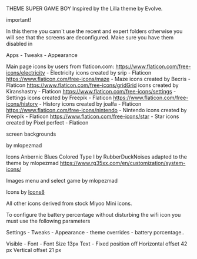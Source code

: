 THEME SUPER GAME BOY
Inspired by the Lilla theme by Evolve.

important! 

In this theme  you cann´t use the recent and expert folders otherwise you will see that the screens are deconfigured. 
Make sure you have them disabled in 

Apps - Tweaks - Appearance


Main page icons by users from flaticon.com:
https://www.flaticon.com/free-icons/electricity - Electricity icons created by srip - Flaticon
https://www.flaticon.com/free-icons/maze - Maze icons created by Becris - Flaticon
https://www.flaticon.com/free-icons/gridGrid icons created by Kiranshastry - Flaticon
https://www.flaticon.com/free-icons/settings - Settings icons created by Freepik - Flaticon
https://www.flaticon.com/free-icons/history - History icons created by joalfa - Flaticon
https://www.flaticon.com/free-icons/nintendo - Nintendo icons created by Freepik - Flaticon
https://www.flaticon.com/free-icons/star - Star icons created by Pixel perfect - Flaticon

screen backgrounds 

by mlopezmad

Icons Anbernic Blues Colored Type I by RubberDuckNoises adapted to the theme by mlopezmad
https://www.rg35xx.com/en/customization/system-icons/

Images menu and select game by mlopezmad

Icons by [Icons8](https://icons8.com)

All other icons derived from stock Miyoo Mini icons.

To configure the battery percentage without disturbing the wifi icon you must use the following parameters

Settings - Tweaks - Appearance - theme overrides - battery porcentage..

Visible -
Font -
Font Size 13px
Text -
Fixed position off
Horizontal offset 42 px
Vertical offset 21 px

